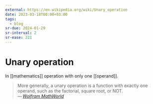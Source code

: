 ```yaml
---
external: https://en.wikipedia.org/wiki/Unary_operation
date: 2023-03-18T00:00+03:00
tags:
  - blog
sr-due: 2024-01-29
sr-interval: 2
sr-ease: 221
---
```


# Unary operation

In [[mathematics]] operation with only one [[operand]].

> More generally, a unary operation is a function with exactly one operand, such
> as the factorial, square root, or NOT.\
> — <cite>[Wolfram MathWorld](https://mathworld.wolfram.com/UnaryOperation.html)</cite>
